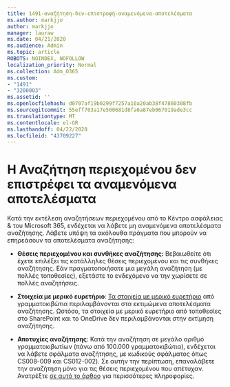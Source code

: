 ```yaml
---
title: 1491-αναζήτηση-δεν-επιστροφή-αναμενόμενα-αποτελέσματα
ms.author: markjjo
author: markjjo
manager: lauraw
ms.date: 04/21/2020
ms.audience: Admin
ms.topic: article
ROBOTS: NOINDEX, NOFOLLOW
localization_priority: Normal
ms.collection: Adm_O365
ms.custom:
- "1491"
- "3200003"
ms.assetid: ''
ms.openlocfilehash: d0707af19b0299f7257a10a20ab38f47860308fb
ms.sourcegitcommit: 55eff703a17e500681d8fa6a87eb067019ade3cc
ms.translationtype: MT
ms.contentlocale: el-GR
ms.lasthandoff: 04/22/2020
ms.locfileid: "43709227"
---
```

# <a name="content-search-not-returning-expected-results"></a>Η Αναζήτηση περιεχομένου δεν επιστρέφει τα αναμενόμενα αποτελέσματα

Κατά την εκτέλεση αναζητήσεων περιεχομένου από το Κέντρο ασφάλειας & του Microsoft 365, ενδέχεται να λάβετε μη αναμενόμενα αποτελέσματα αναζήτησης. Λάβετε υπόψη τα ακόλουθα πράγματα που μπορούν να επηρεάσουν τα αποτελέσματα αναζήτησης:

- **Θέσεις περιεχομένου και συνθήκες αναζήτησης:** Βεβαιωθείτε ότι έχετε επιλέξει τις κατάλληλες θέσεις περιεχομένου και τις συνθήκες αναζήτησης. Εάν πραγματοποιήσατε μια μεγάλη αναζήτηση (με πολλές τοποθεσίες), εξετάστε το ενδεχόμενο να την χωρίσετε σε πολλές αναζητήσεις.

- **Στοιχεία με μερικό ευρετήριο**: [Τα στοιχεία με μερικό ευρετήριο](https://docs.microsoft.com/office365/securitycompliance/partially-indexed-items-in-content-search) από γραμματοκιβώτια περιλαμβάνονται στα εκτιμώμενα αποτελέσματα αναζήτησης. Ωστόσο, τα στοιχεία με μερικό ευρετήριο από τοποθεσίες στο SharePoint και το OneDrive δεν περιλαμβάνονται στην εκτίμηση αναζήτησης.

- **Αποτυχίες αναζήτησης**: Κατά την αναζήτηση σε μεγάλο αριθμό γραμματοκιβωτίων (πάνω από 100.000 γραμματοκιβώτια), ενδέχεται να λάβετε σφάλματα αναζήτησης, με κωδικούς σφάλματος όπως CS008-009 και CS012-002). Σε αυτήν την περίπτωση, επαναλάβετε την αναζήτηση μόνο για τις θέσεις περιεχομένου που απέτυχαν. Ανατρέξτε [σε αυτό το άρθρο](https://docs.microsoft.com/office365/securitycompliance/retry-failed-content-search) για περισσότερες πληροφορίες.

